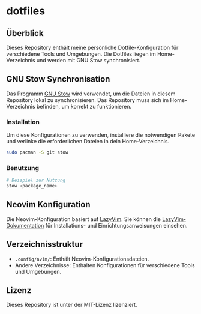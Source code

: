 # dotfiles

## Überblick
Dieses Repository enthält meine persönliche Dotfile-Konfiguration für verschiedene Tools und Umgebungen. Die Dotfiles liegen im Home-Verzeichnis und werden mit GNU Stow synchronisiert.

## GNU Stow Synchronisation
Das Programm [GNU Stow](https://www.gnu.org/software/stow/) wird verwendet, um die Dateien in diesem Repository lokal zu synchronisieren. Das Repository muss sich im Home-Verzeichnis befinden, um korrekt zu funktionieren.

### Installation
Um diese Konfigurationen zu verwenden, installiere die notwendigen Pakete und verlinke die erforderlichen Dateien in dein Home-Verzeichnis.

```sh
sudo pacman -S git stow
```

### Benutzung
```sh
# Beispiel zur Nutzung
stow <package_name>
```

## Neovim Konfiguration
Die Neovim-Konfiguration basiert auf [LazyVim](https://github.com/LazyVim/LazyVim). Sie können die [LazyVim-Dokumentation](https://lazyvim.github.io/installation) für Installations- und Einrichtungsanweisungen einsehen.

## Verzeichnisstruktur
- `.config/nvim/`: Enthält Neovim-Konfigurationsdateien.
- Andere Verzeichnisse: Enthalten Konfigurationen für verschiedene Tools und Umgebungen.

## Lizenz
Dieses Repository ist unter der MIT-Lizenz lizenziert.
